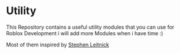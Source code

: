 # Utility

This Repository contains a useful utility modules that you can use for Roblox Development i will add more Modules when i have time :)

Most of them inspired by [Stephen Leitnick](https://github.com/Sleitnick)

